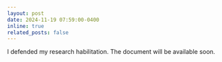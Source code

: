 ```yaml
---
layout: post
date: 2024-11-19 07:59:00-0400
inline: true
related_posts: false
---
```


I defended  my research  habilitation. The document will be available soon.